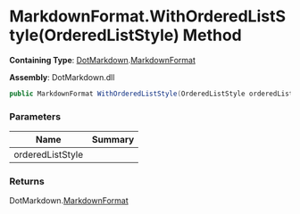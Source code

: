 # MarkdownFormat\.WithOrderedListStyle\(OrderedListStyle\) Method

**Containing Type**: [DotMarkdown](../../README.md)\.[MarkdownFormat](../README.md)

**Assembly**: DotMarkdown\.dll

```csharp
public MarkdownFormat WithOrderedListStyle(OrderedListStyle orderedListStyle)
```

### Parameters

| Name | Summary |
| ---- | ------- |
| orderedListStyle | |

### Returns

DotMarkdown\.[MarkdownFormat](../README.md)

